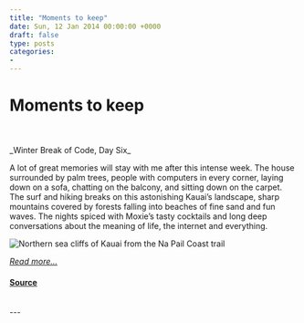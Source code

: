 ```yaml
---
title: "Moments to keep"
date: Sun, 12 Jan 2014 00:00:00 +0000
draft: false
type: posts
categories: 
- 
---
```

# Moments to keep

<br/>

<br/>
_Winter Break of Code, Day Six_

A lot of great memories will stay with me after this intense week. The house surrounded by palm trees, people with computers in every corner, laying down on a sofa, chatting on the balcony, and sitting down on the carpet. The surf and hiking breaks on this astonishing Kauai’s landscape, sharp mountains covered by forests falling into beaches of fine sand and fun waves. The nights spiced with Moxie’s tasty cocktails and long deep conversations about the meaning of life, the internet and everything.

![Northern sea cliffs of Kauai from the Na Pail Coast trail](/blog/images/wboc-meskio-mountains.jpg)

[_Read more..._](https://signal.org/blog/moments-to-keep/)

#### [Source](https://signal.org/blog/moments-to-keep/)

<br/>
---
